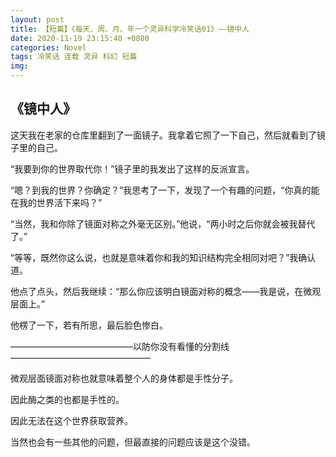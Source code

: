 ```yaml
---
layout: post
title: 【短篇】《每天、周、月、年一个灵异科学冷笑话01》——镜中人
date: 2020-11-19 23:15:40 +0800
categories: Novel
tags: 冷笑话 连载 灵异 科幻 短篇
img: 
---
```

## 《镜中人》

这天我在老家的仓库里翻到了一面镜子。我拿着它照了一下自己，然后就看到了镜子里的自己。

“我要到你的世界取代你！”镜子里的我发出了这样的反派宣言。

“嗯？到我的世界？你确定？”我思考了一下，发现了一个有趣的问题，“你真的能在我的世界活下来吗？”

“当然，我和你除了镜面对称之外毫无区别。”他说，“两小时之后你就会被我替代了。”

“等等，既然你这么说，也就是意味着你和我的知识结构完全相同对吧？”我确认道。

他点了点头，然后我继续：“那么你应该明白镜面对称的概念——我是说，在微观层面上。”

他楞了一下，若有所思，最后脸色惨白。

——————————————以防你没有看懂的分割线————————————————

微观层面镜面对称也就意味着整个人的身体都是手性分子。

因此酶之类的也都是手性的。

因此无法在这个世界获取营养。

当然也会有一些其他的问题，但最直接的问题应该是这个没错。